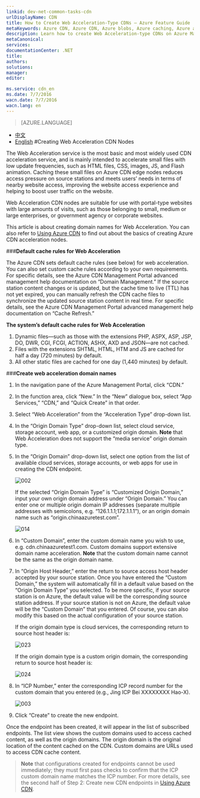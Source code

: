 ```yaml
---
linkid: dev-net-common-tasks-cdn
urlDisplayName: CDN
title: How to Create Web Acceleration-Type CDNs – Azure Feature Guide
metaKeywords: Azure CDN, Azure CDN, Azure blobs, Azure caching, Azure add-ons, CDN acceleration, CDN service, mainstream CDN, Web acceleration, Web, webpage acceleration, static acceleration, cache rules, image acceleration, CDN technical documentation, CDN help files, portal website acceleration
description: Learn how to create Web Acceleration-type CDNs on Azure Management Portal, and learn about default caching rules for Web CDNs.
metaCanonical: 
services: 
documentationCenter: .NET
title: 
authors: 
solutions: 
manager: 
editor: 

ms.service: cdn_en
ms.date: 7/7/2016
wacn.date: 7/7/2016
wacn.lang: en
---
```


> [AZURE.LANGUAGE]
- [中文](./cdn-how-to-create-Web-CDN-endpoint.md)
- [English](./cdn-enus-how-to-create-Web-CDN-endpoint.md) 
#Creating Web Acceleration CDN Nodes

The Web Acceleration service is the most basic and most widely used CDN acceleration service, and is mainly intended to accelerate small files with low update frequencies, such as HTML files, CSS, images, JS, and Flash animation. Caching these small files on Azure CDN edge nodes reduces access pressure on source stations and meets users’ needs in terms of nearby website access, improving the website access experience and helping to boost user traffic on the website.

Web Acceleration CDN nodes are suitable for use with portal-type websites with large amounts of visits, such as those belonging to small, medium or large enterprises, or government agency or corporate websites.

This article is about creating domain names for Web Acceleration. You can also refer to [Using Azure CDN](./cdn-enus-how-to-use.md) to find out about the basics of creating Azure CDN acceleration nodes.

###**Default cache rules for Web Acceleration**

The Azure CDN sets default cache rules (see below) for web acceleration. You can also set custom cache rules according to your own requirements. For specific details, see the Azure CDN Management Portal advanced management help documentation on “Domain Management.” If the source station content changes or is updated, but the cache time to live (TTL) has not yet expired, you can manually refresh the CDN cache files to synchronize the updated source station content in real time. For specific details, see the Azure CDN Management Portal advanced management help documentation on “Cache Refresh.”

**The system’s default cache rules for Web Acceleration**

1. Dynamic files—such as those with the extensions PHP, ASPX, ASP, JSP, DO, DWR, CGI, FCGI, ACTION, ASHX, AXD and JSON—are not cached.
2. Files with the extensions SHTML, HTML, HTM and JS are cached for half a day (720 minutes) by default. 
3. All other static files are cached for one day (1,440 minutes) by default.

###**Create web acceleration domain names**

1. In the navigation pane of the Azure Management Portal, click “CDN.”
2. In the function area, click “New.” In the “New” dialogue box, select “App Services,” “CDN,” and “Quick Create” in that order.
3. Select “Web Acceleration” from the “Acceleration Type” drop-down list.
4. In the “Origin Domain Type” drop-down list, select cloud service, storage account, web app, or a customized origin domain. **Note** that Web Acceleration does not support the “media service” origin domain type.
5. In the “Origin Domain” drop-down list, select one option from the list of available cloud services, storage accounts, or web apps for use in creating the CDN endpoint.

    ![002](./media/cdn-doc/web-en-001.png)

    If the selected “Origin Domain Type” is “Customized Origin Domain,” input your own origin domain address under “Origin Domain.” You can enter one or multiple origin domain IP addresses (separate multiple addresses with semicolons, e.g. “126.1.1.1;172.1.1.1”), or an origin domain name such as “origin.chinaazuretest.com”.

    ![014](./media/cdn-doc/web-en-002.png)

6. In “Custom Domain”, enter the custom domain name you wish to use, e.g. cdn.chinaazuretest1.com. Custom domains support extensive domain name acceleration. **Note** that the custom domain name cannot be the same as the origin domain name.
7. In “Origin Host Header,” enter the return to source access host header accepted by your source station. Once you have entered the “Custom Domain,” the system will automatically fill in a default value based on the “Origin Domain Type” you selected. To be more specific, if your source station is on Azure, the default value will be the corresponding source station address. If your source station is not on Azure, the default value will be the “Custom Domain” that you entered. Of course, you can also modify this based on the actual configuration of your source station.

    If the origin domain type is cloud services, the corresponding return to source host header is:

    ![023](./media/cdn-doc/web-en-003.png)

    If the origin domain type is a custom origin domain, the corresponding return to source host header is:

    ![024](./media/cdn-doc/web-en-004.png)

8. In “ICP Number,” enter the corresponding ICP record number for the custom domain that you entered (e.g., Jing ICP Bei XXXXXXXX Hao-X).

    ![003](./media/cdn-doc/web-en-005.png)

9. Click “Create” to create the new endpoint.

Once the endpoint has been created, it will appear in the list of subscribed endpoints. The list view shows the custom domains used to access cached content, as well as the origin domains.
 The origin domain is the original location of the content cached on the CDN. Custom domains are URLs used to access CDN cache content.

>**Note** that configurations created for endpoints cannot be used immediately; they must first pass checks to confirm that the ICP custom domain name matches the ICP number. For more details, see the second half of Step 2: Create new CDN endpoints in [Using Azure CDN](./cdn-enus-how-to-use.md).

<!---HONumber=CDN_1201_2015-->